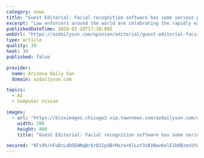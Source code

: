 ```yaml
---
category: news
title: "Guest Editorial: Facial recognition software has some serious pitfalls"
excerpt: "Law enforcers around the world are celebrating the rapidly expanding potential of facial recognition software to help them catch criminals faster and solve long-dormant cases. Such capabilities in ..."
publishedDateTime: 2020-02-18T17:38:00Z
webUrl: "https://azdailysun.com/opinion/editorial/guest-editorial-facial-recognition-software-has-some-serious-pitfalls/article_1e170946-f15b-5503-8c59-fab0f4543902.html"
type: article
quality: 39
heat: 39
published: false

provider:
  name: Arizona Daily Sun
  domain: azdailysun.com

topics:
  - AI
  - Computer Vision

images:
  - url: "https://bloximages.chicago2.vip.townnews.com/azdailysun.com/content/tncms/custom/image/265abe26-0cb1-11ea-b986-9b408788062f.jpg"
    width: 700
    height: 400
    title: "Guest Editorial: Facial recognition software has some serious pitfalls"

secured: "KFs9h/nFuDcLdbOEWNqBr6rD2Ip4B+Mxra+6lLxt3sB1NavKelEIb0BzmsVYAlm3WJtN3cggo4ijK3U0y63/AdkKQlRVjpSxTwcAfWllRoZkNJQnhl3Hzw5XNbvVyu8EwRfDXQF8+K8E4OasHH8UTUVqQu9hBGcKEq2fn1ADDkTuAzXEiN7XwT2LTgzjM9VeGk/iXf+L0nXGUCYlQlSj+tcj3v1mPI/sI35kpokqidp2pkl5YQ1Ca0FqzmZfzDmYFuNRzxlYok/uGJKnosCsP9R+lsnuRzWsQwuRpeRyXD91PZuZJYgXnk091PjwkV2/;iKgMjdlgMjZAUvmJ4/LocQ=="
---
```


